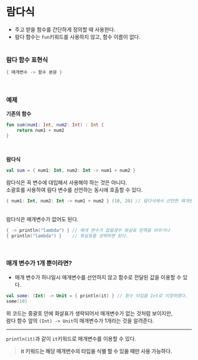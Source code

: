 # 람다식

- 주고 받을 함수를 간단하게 정의할 때 사용한다.
- 람다 함수는 `fun`키워드를 사용하지 않고, 함수 이름이 없다.
  <br><br>

### 람다 함수 표현식

```Kotlin
{ 매개변수 -> 함수 본문 }
```

<br>

### 예제

**기존의 함수**

```Kotlin
fun sum(num1: Int, num2: Int) : Int {
    return num1 + num2
}
```

<br>

**람다식**

```Kotlin
val sum = { num1: Int, num2: Int -> num1 + num2 }
```

람다식은 꼭 변수에 대입해서 사용해야 하는 것은 아니다. <br a>
소괄호를 사용하여 람다 변수를 선언하는 동시에 호출할 수 있다.

```Kotlin
{ num1: Int, num2: Int -> num1 + num2 } (10, 20) // 람다식에서 선언한 매개변수에 맞춰 인자를 전달했다.
```

<br>
람다식은 매개변수가 없어도 된다.

```Kotlin
{ -> println("lambda") } // 매개 변수가 없을경우 화살표 왼쪽을 비우거나
{ println("lambda") }    // 화살표를 생략하면 된다.
```

<br>

### 매개 변수가 1개 뿐이라면?

- 매개 변수가 하나일시 매개변수를 선언하지 않고 함수로 전달된 값을 이용할 수 있다.

```Kotlin
val some: (Int) -> Unit = { println(it) } // 함수 타입을 Int로 지정하였다.
some(10)
```

위 코드는 중괄호 안에 화살표가 생략되어서 매개변수가 없는 것처럼 보이지만, <br>
람다 함수 앞의 `(Int) -> Unit`이 매개변수가 1개라는 것을 알려준다.

---

`println(it)`과 같이 `it`키워드로 매개변수를 이용할 수 있다.

> **it 키워드는 해당 매개변수의 타입을 식별 할 수 있을 때만 사용 가능하다.**
